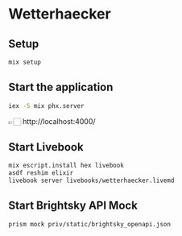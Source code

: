# Wetterhaecker

## Setup

```bash
mix setup
```

## Start the application

```bash
iex -S mix phx.server
```

👉🏻 http://localhost:4000/

## Start Livebook

```bash
mix escript.install hex livebook
asdf reshim elixir
livebook server livebooks/wetterhaecker.livemd
```

## Start Brightsky API Mock

```bash
prism mock priv/static/brightsky_openapi.json
```
